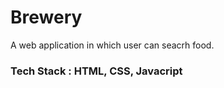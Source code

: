 <h1>Brewery</h1>
A web application in which user can seacrh food.
<h3>Tech Stack : HTML, CSS, Javacript</h3>
